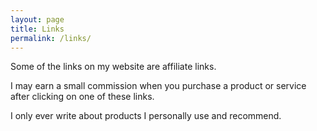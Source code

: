 ```yaml
---
layout: page
title: Links
permalink: /links/
---
```


Some of the links on my website are affiliate links.

I may earn a small commission when you purchase a product or service after clicking on one of these links.

I only ever write about products I personally use and recommend.